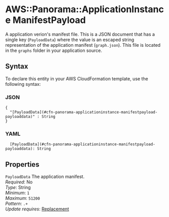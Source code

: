 # AWS::Panorama::ApplicationInstance ManifestPayload<a name="aws-properties-panorama-applicationinstance-manifestpayload"></a>

A application verion's manifest file\. This is a JSON document that has a single key \(`PayloadData`\) where the value is an escaped string representation of the application manifest \(`graph.json`\)\. This file is located in the `graphs` folder in your application source\.

## Syntax<a name="aws-properties-panorama-applicationinstance-manifestpayload-syntax"></a>

To declare this entity in your AWS CloudFormation template, use the following syntax:

### JSON<a name="aws-properties-panorama-applicationinstance-manifestpayload-syntax.json"></a>

```
{
  "[PayloadData](#cfn-panorama-applicationinstance-manifestpayload-payloaddata)" : String
}
```

### YAML<a name="aws-properties-panorama-applicationinstance-manifestpayload-syntax.yaml"></a>

```
  [PayloadData](#cfn-panorama-applicationinstance-manifestpayload-payloaddata): String
```

## Properties<a name="aws-properties-panorama-applicationinstance-manifestpayload-properties"></a>

`PayloadData`  <a name="cfn-panorama-applicationinstance-manifestpayload-payloaddata"></a>
The application manifest\.  
*Required*: No  
*Type*: String  
*Minimum*: `1`  
*Maximum*: `51200`  
*Pattern*: `.+`  
*Update requires*: [Replacement](https://docs.aws.amazon.com/AWSCloudFormation/latest/UserGuide/using-cfn-updating-stacks-update-behaviors.html#update-replacement)